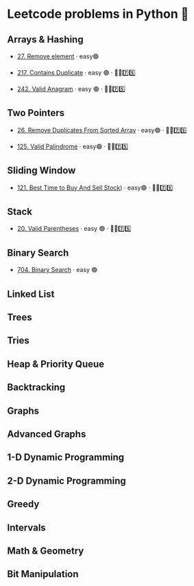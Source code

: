 # Leetcode problems in Python 🐍

## Arrays & Hashing <!-- --------------------------------------------Section---------------------------------  -->

- [27. Remove element](https://github.com/flenhu/leetcode/blob/main/Python/easy/27_removeElement.ipynb) · easy🟢  

- [217. Contains Duplicate](https://github.com/flenhu/leetcode/blob/main/Python/easy/217_containsDuplicate.ipynb) · easy 🟢 · 🧑‍🦯7️⃣5️⃣ 

- [242. Valid Anagram](https://github.com/flenhu/leetcode/blob/main/Python/easy/242_validAnagram.ipynb) · easy 🟢 · 🧑‍🦯7️⃣5️⃣ 

## Two Pointers <!-- --------------------------------------------Section---------------------------------  -->

- [26. Remove Duplicates From Sorted Array](https://github.com/flenhu/leetcode/blob/main/Python/easy/26_removeDuplicatesFromSortedArray.ipynb) · easy🟢 · 🧑‍🦯7️⃣5️⃣ 

- [125. Valid Palindrome](https://github.com/flenhu/leetcode/blob/main/Python/easy/125_ValidPalindrome.ipynb) · easy🟢 · 🧑‍🦯7️⃣5️⃣ 

## Sliding Window <!-- --------------------------------------------Section---------------------------------  -->

- [121. Best Time to Buy And Sell Stock](https://github.com/flenhu/leetcode/blob/main/Python/easy/121_BestTimetoBuyAndSellStock.ipynb)) · easy🟢 · 🧑‍🦯7️⃣5️⃣ 

## Stack <!-- --------------------------------------------Section---------------------------------  -->

- [20. Valid Parentheses](https://github.com/flenhu/leetcode/blob/main/Python/easy/20_ValidParentheses.ipynb) · easy 🟢  · 🧑‍🦯7️⃣5️⃣ 

## Binary Search <!-- --------------------------------------------Section---------------------------------  -->

- [704. Binary Search](https://github.com/flenhu/leetcode/blob/main/Python/easy/704_binarySearch.ipynb) · easy 🟢

## Linked List <!-- --------------------------------------------Section---------------------------------  -->

## Trees <!-- --------------------------------------------Section---------------------------------  -->

## Tries <!-- --------------------------------------------Section---------------------------------  -->

## Heap & Priority Queue <!-- --------------------------------------------Section---------------------------------  -->

## Backtracking <!-- --------------------------------------------Section---------------------------------  -->

## Graphs <!-- --------------------------------------------Section---------------------------------  -->

## Advanced Graphs <!-- --------------------------------------------Section---------------------------------  -->

## 1-D Dynamic Programming <!-- --------------------------------------------Section---------------------------------  -->

## 2-D Dynamic Programming <!-- --------------------------------------------Section---------------------------------  -->

## Greedy <!-- --------------------------------------------Section---------------------------------  -->

## Intervals <!-- --------------------------------------------Section---------------------------------  -->

## Math & Geometry <!-- --------------------------------------------Section---------------------------------  -->

## Bit Manipulation <!-- --------------------------------------------Section---------------------------------  -->

